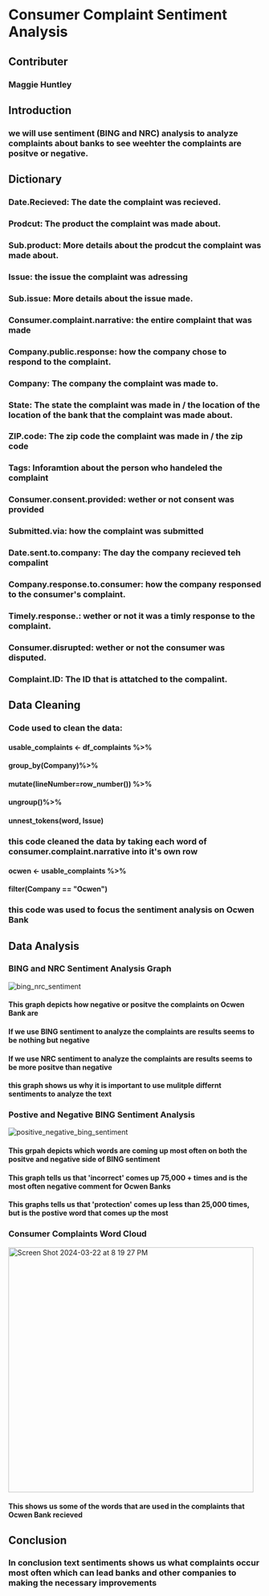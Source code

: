 # Consumer Complaint Sentiment Analysis 
## Contributer
### Maggie Huntley 
## Introduction 
### we will use sentiment (BING and NRC) analysis to analyze complaints about banks to see weehter the complaints are positve or negative. 
## Dictionary 
### Date.Recieved: The date the complaint was recieved. 
### Prodcut: The product the complaint was made about. 
### Sub.product: More details about the prodcut the complaint was made about. 
### Issue: the issue the complaint was adressing 
### Sub.issue: More details about the issue made. 
### Consumer.complaint.narrative: the entire complaint that was made 
### Company.public.response: how the company chose to respond to the complaint. 
### Company: The company the complaint was made to. 
### State: The state the complaint was made in / the location of the location of the bank that the complaint was made about. 
### ZIP.code: The zip code the complaint was made in / the zip code 
### Tags: Inforamtion about the person who handeled the complaint 
### Consumer.consent.provided: wether or not consent was provided 
### Submitted.via: how the complaint was submitted 
### Date.sent.to.company: The day the company recieved teh compalint 
### Company.response.to.consumer: how the company responsed to the consumer's complaint.
### Timely.response.: wether or not it was a timly response to the complaint. 
### Consumer.disrupted: wether or not the consumer was disputed. 
### Complaint.ID: The ID that is attatched to the compalint. 
## Data Cleaning 
### Code used to clean the data: 
#### usable_complaints <- df_complaints %>%
####  group_by(Company)%>%
####  mutate(lineNumber=row_number()) %>%
####  ungroup()%>%
####  unnest_tokens(word, Issue)
### this code cleaned the data by taking each word of consumer.complaint.narrative into it's own row 
#### ocwen <- usable_complaints %>%
####  filter(Company == "Ocwen")
### this code was used to focus the sentiment analysis on Ocwen Bank 
## Data Analysis 
### BING and NRC Sentiment Analysis Graph 
![bing_nrc_sentiment](https://github.com/MargaretHuntley20/Data-332/assets/159860804/1f3594e2-a073-43f7-805e-fd2ecda84fb5)
#### This graph depicts how negative or positve the complaints on Ocwen Bank are 
#### If we use BING sentiment to analyze the complaints are results seems to be nothing but negative 
#### If we use NRC sentiment to analyze the complaints are results seems to be more positve than negative 
#### this graph shows us why it is important to use mulitple differnt sentiments to analyze the text 
### Postive and Negative BING Sentiment Analysis 
![positive_negative_bing_sentiment](https://github.com/MargaretHuntley20/Data-332/assets/159860804/47868a16-bf61-4d77-bae8-e678dc2d657c)
#### This grpah depicts which words are coming up most often on both the positve and negative side of BING sentiment 
#### This graph tells us that 'incorrect' comes up 75,000 + times and is the most often negative comment for Ocwen Banks 
#### This graphs tells us that 'protection' comes up less than 25,000 times, but is the postive word that comes up the most 
### Consumer Complaints Word Cloud 
<img width="488" alt="Screen Shot 2024-03-22 at 8 19 27 PM" src="https://github.com/MargaretHuntley20/Data-332/assets/159860804/b11200dd-d12d-4aac-ac07-cec7ad66d8d5">

#### This shows us some of the words that are used in the complaints that Ocwen Bank recieved 
## Conclusion 
### In conclusion text sentiments shows us what complaints occur most often which can lead banks and other companies to making the necessary improvements 
